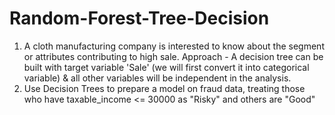 # Random-Forest-Tree-Decision
1. A cloth manufacturing company is interested to know about the segment or attributes contributing to high sale.
Approach - A decision tree can be built with target variable 'Sale' (we will first convert it into categorical variable) & all other variables will be independent in the analysis.
2. Use Decision Trees to prepare a model on fraud data, treating those who have taxable_income <= 30000 as "Risky" and others are "Good"
